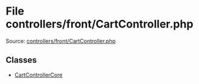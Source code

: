 File controllers/front/CartController.php
=========

Source: [controllers/front/CartController.php](https://github.com/PrestaShop/PrestaShop/blob/1.5.4.1/controllers/front/CartController.php)


Classes
-------

* [CartControllerCore](class.CartControllerCore.md)

